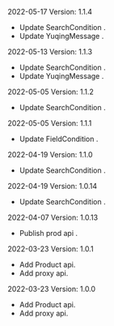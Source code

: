 2022-05-17 Version: 1.1.4
- Update SearchCondition .
- Update YuqingMessage .

2022-05-13 Version: 1.1.3
- Update SearchCondition .
- Update YuqingMessage .

2022-05-05 Version: 1.1.2
- Update SearchCondition .

2022-05-05 Version: 1.1.1
- Update FieldCondition .

2022-04-19 Version: 1.1.0
- Update SearchCondition .

2022-04-19 Version: 1.0.14
- Update SearchCondition .

2022-04-07 Version: 1.0.13
- Publish prod api .

2022-03-23 Version: 1.0.1
- Add Product api.
- Add proxy api.

2022-03-23 Version: 1.0.0
- Add Product api.
- Add proxy api.

